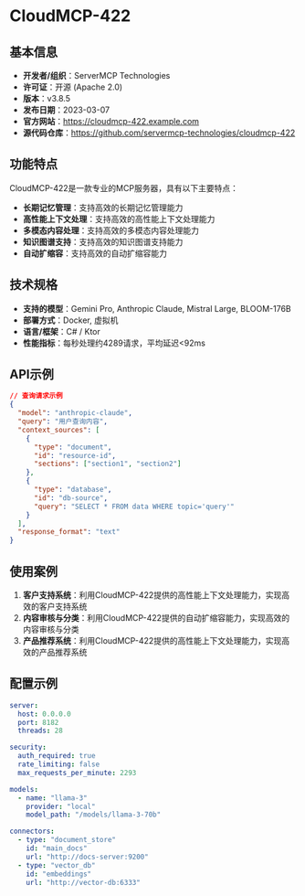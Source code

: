 # CloudMCP-422

## 基本信息

- **开发者/组织**：ServerMCP Technologies
- **许可证**：开源 (Apache 2.0)
- **版本**：v3.8.5
- **发布日期**：2023-03-07
- **官方网站**：https://cloudmcp-422.example.com
- **源代码仓库**：https://github.com/servermcp-technologies/cloudmcp-422

## 功能特点

CloudMCP-422是一款专业的MCP服务器，具有以下主要特点：

- **长期记忆管理**：支持高效的长期记忆管理能力
- **高性能上下文处理**：支持高效的高性能上下文处理能力
- **多模态内容处理**：支持高效的多模态内容处理能力
- **知识图谱支持**：支持高效的知识图谱支持能力
- **自动扩缩容**：支持高效的自动扩缩容能力


## 技术规格

- **支持的模型**：Gemini Pro, Anthropic Claude, Mistral Large, BLOOM-176B
- **部署方式**：Docker, 虚拟机
- **语言/框架**：C# / Ktor
- **性能指标**：每秒处理约4289请求，平均延迟<92ms

## API示例

```json
// 查询请求示例
{
  "model": "anthropic-claude",
  "query": "用户查询内容",
  "context_sources": [
    {
      "type": "document",
      "id": "resource-id",
      "sections": ["section1", "section2"]
    },
    {
      "type": "database",
      "id": "db-source",
      "query": "SELECT * FROM data WHERE topic='query'"
    }
  ],
  "response_format": "text"
}
```

## 使用案例

1. **客户支持系统**：利用CloudMCP-422提供的高性能上下文处理能力，实现高效的客户支持系统
2. **内容审核与分类**：利用CloudMCP-422提供的自动扩缩容能力，实现高效的内容审核与分类
3. **产品推荐系统**：利用CloudMCP-422提供的高性能上下文处理能力，实现高效的产品推荐系统


## 配置示例

```yaml
server:
  host: 0.0.0.0
  port: 8182
  threads: 28

security:
  auth_required: true
  rate_limiting: false
  max_requests_per_minute: 2293

models:
  - name: "llama-3"
    provider: "local"
    model_path: "/models/llama-3-70b"

connectors:
  - type: "document_store"
    id: "main_docs"
    url: "http://docs-server:9200"
  - type: "vector_db"
    id: "embeddings"
    url: "http://vector-db:6333"
```